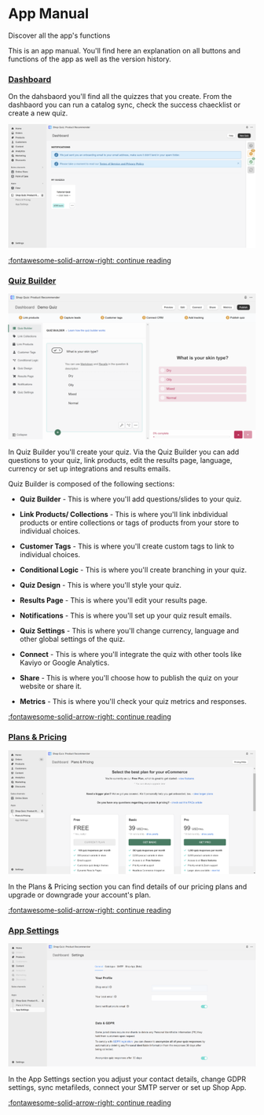 # App Manual

Discover all the app's functions

This is an app manual. You'll find here an explanation on all buttons and functions of the app as well as the version history.

### [Dashboard](dashboard.md)

On the dahsbaord you'll find all the quizzes that you create. From the dashbaord you can run a catalog sync, check the success chaecklist or create a new quiz.

![dashboard](/images/manual_dashboard.png)

[:fontawesome-solid-arrow-right: continue reading](dashboard.md)

### [Quiz Builder](quiz-builder.md)

![quiz builder quiz builder section](/images/manual_quizbuilder_quizbuilder.png)

In Quiz Builder you'll create your quiz. Via the Quiz Builder you can add questions to your quiz, link products, edit the results page, language, currency or set up integrations and results emails.

Quiz Builder is composed of the following sections:

- **Quiz Builder** - This is where you'll add questions/slides to your quiz.

- **Link Products/ Collections** - This is where you'll link inbdividual products or entire collections or tags of products from your store to individual choices.

- **Customer Tags** - This is where you'll create custom tags to link to individual choices.

- **Conditional Logic** - This is where you'll create branching in your quiz.

- **Quiz Design** - This is where you'll style your quiz.

- **Results Page** - This is where you'll edit your results page.

- **Notifications** - This is where you'll set up your quiz result emails.

- **Quiz Settings** - This is where you'll change currency, language and other global settings of the quiz.

- **Connect** - This is where you'll integrate the quiz with other tools like Kaviyo or Google Analytics.

- **Share** - This is where you'll choose how to publish the quiz on your website or share it.

- **Metrics** - This is where you'll check your quiz metrics and responses.

[:fontawesome-solid-arrow-right: continue reading](quiz-builder.md)

### [Plans & Pricing](plans-pricing.md)

![plans & pricing page](/images/manual_plans_pricing.png)

In the Plans & Pricing section you can find details of our pricing plans and upgrade or downgrade your account's plan.

[:fontawesome-solid-arrow-right: continue reading](plans-pricing.md)

### [App Settings](app-settings.md)

![app settings general](/images/manual_appsettings_general.png)

In the App Settings section you adjust your contact details, change GDPR settings, sync metafileds, connect your SMTP server or set up Shop App.

[:fontawesome-solid-arrow-right: continue reading](app-settings.md)

